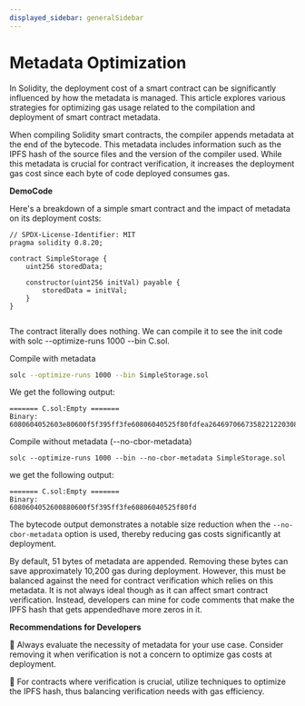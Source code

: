 ```yaml
---
displayed_sidebar: generalSidebar
---
```


# Metadata Optimization

In Solidity, the deployment cost of a smart contract can be significantly influenced by how the metadata is managed. This article explores various strategies for optimizing gas usage related to the compilation and deployment of smart contract metadata.

When compiling Solidity smart contracts, the compiler appends metadata at the end of the bytecode. This metadata includes information such as the IPFS hash of the source files and the version of the compiler used. While this metadata is crucial for contract verification, it increases the deployment gas cost since each byte of code deployed consumes gas.

**DemoCode**

Here's a breakdown of a simple smart contract and the impact of metadata on its deployment costs:

```solidity
// SPDX-License-Identifier: MIT
pragma solidity 0.8.20;

contract SimpleStorage {
    uint256 storedData;

    constructor(uint256 initVal) payable {
        storedData = initVal;
    }
}


```

The contract literally does nothing. We can compile it to see the init code with solc --optimize-runs 1000 --bin C.sol. 

Compile with metadata
```bash
solc --optimize-runs 1000 --bin SimpleStorage.sol
```
We get the following output:
```
======= C.sol:Empty =======
Binary:
6080604052603e80600f5f395ff3fe60806040525f80fdfea26469706673582212203082dbb4f4db7e5d53b235f44d3e38f839dc82075e2cda9df05b88e6585bca8164736f6c63430008140033
```
Compile without metadata (--no-cbor-metadata)
```
solc --optimize-runs 1000 --bin --no-cbor-metadata SimpleStorage.sol
```
we get the following output:
```
======= C.sol:Empty =======
Binary:
6080604052600880600f5f395ff3fe60806040525f80fd
```

The bytecode output demonstrates a notable size reduction when the `--no-cbor-metadata` option is used, thereby reducing gas costs significantly at deployment.


By default, 51 bytes of metadata are appended. Removing these bytes can save approximately 10,200 gas during deployment. However, this must be balanced against the need for contract verification which relies on this metadata. It is not always ideal though as it can affect smart contract verification. Instead, developers can mine for code comments that make the IPFS hash that gets appendedhave more zeros in it.


**Recommendations for Developers**

🌟 Always evaluate the necessity of metadata for your use case. Consider removing it when verification is not a concern to optimize gas costs at deployment.

🌟 For contracts where verification is crucial, utilize techniques to optimize the IPFS hash, thus balancing verification needs with gas efficiency.

